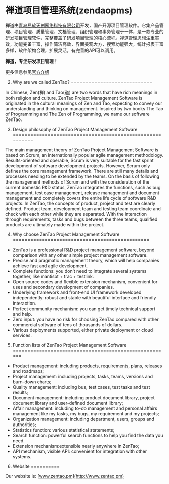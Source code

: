 禅道项目管理系统(zendaopms)
=====================

禅道由[青岛易软天创网络科技有限公司](http://www.cnezsoft.com/)开发，国产开源项目管理软件。它集产品管理、项目管理、质量管理、文档管理、组织管理和事务管理于一体，是一款专业的研发项目管理软件，完整覆盖了研发项目管理的核心流程。禅道管理思想注重实效，功能完备丰富，操作简洁高效，界面美观大方，搜索功能强大，统计报表丰富多样，软件架构合理，扩展灵活，有完善的API可以调用。

**禅道，专注研发项目管理！**

更多信息参见[官方介绍](http://www.zentao.net/book/zentaopmshelp/38.html)


2. Why are we called ZenTao?
============================

In Chinese, Zen(禅) and Tao(道) are two words that have rich meanings in both religion and culture. ZenTao Project Management Software is originated in the cultural meanings of Zen and Tao, expecting to convey our understanding and thinking on management. Inspired by two books The Tao of Programming and The Zen of Programming, we name our software ZenTao.

3. Design philosophy of ZenTao Project Management Software
==========================================================

The main management theory of ZenTao Project Management Software is based on Scrum, an internationally popular agile management methodology. Results-oriented and operable, Scrum is very suitable for the fast sprint development of software development projects. However, Scrum only defines the core management framework. There are still many details and processes needing to be extended by the teams. On the basis of following the management methods of Scrum and with the consideration of the current domestic R&D status, ZenTao integrates the functions, such as bug management, test case management, release management and document management and completely covers the entire life cycle of software R&D projects. In ZenTao, the concepts of product, project and test are clearly defined. Product team, development team and testing team coordinate and check with each other while they are separated. With the interaction through requirements, tasks and bugs between the three teams, qualified products are ultimately made within the project.

4. Why choose ZenTao Project Management Software
===============================================

* ZenTao is a professional R&D project management software, beyond comparison with any other simple project management software.
* Precise and pragmatic management theory, which will help companies achieve fast and agile development.
* Complete functions: you don’t need to integrate several systems together, like mantisbt + trac + testlink.
* Open source codes and flexible extension mechanism, convenient for uses and secondary development of companies.
* Underlying framework and front-end UI framework developed independently: robust and stable with beautiful interface and friendly interaction.
* Perfect community mechanism:  you can get timely technical support and help.
* Zero input: you have no risk for choosing ZenTao compared with other commercial software of tens of thousands of dollars.
* Various deployments supported, either private deployment or cloud services.

5. Function lists of ZenTao Project Management Software
======================================================

* Product management: including products, requirements, plans, releases and roadmaps;
* Project management: including projects, tasks, teams, versions and burn-down charts;
* Quality management: including bus, test cases, test tasks and test results;
* Document management: including product document library, project document library and user-defined document library;
* Affair management: including to-do management and personal affairs management like my tasks, my bugs, my requirement and my projects;
* Organization management: including department, users, groups and authorities;
* Statistics function: various statistical statements;
* Search function: powerful search functions to help you find the data you need.
* Extension mechanism:extensible nearly anywhere in ZenTao;
* API mechanism, visible API: convenient for integration with other systems.

6. Website
==========

Our website is: [www.zentao.pm](http://www.zentao.pm)

